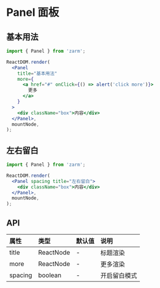 # Panel 面板

## 基本用法

```jsx
import { Panel } from 'zarm';

ReactDOM.render(
  <Panel
    title="基本用法"
    more={
      <a href="#" onClick={() => alert('click more')}>
        更多
      </a>
    }
  >
    <div className="box">内容</div>
  </Panel>,
  mountNode,
);
```

## 左右留白

```jsx
import { Panel } from 'zarm';

ReactDOM.render(
  <Panel spacing title="左右留白">
    <div className="box">内容</div>
  </Panel>,
  mountNode,
);
```

## API

| 属性    | 类型      | 默认值 | 说明         |
| :------ | :-------- | :----- | :----------- |
| title   | ReactNode | -      | 标题渲染     |
| more    | ReactNode | -      | 更多渲染     |
| spacing | boolean   | -      | 开启留白模式 |
